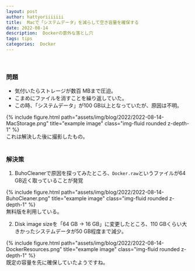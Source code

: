 ```yaml
---
layout: post
author: hattyoriiiiiii
title:  Macで「システムデータ」を減らして空き容量を確保する
date: 2022-08-14
description:  Dockerの意外な落とし穴
tags: tips
categories:  Docker
---
```


<br>

### 問題
- 気付いたらストレージが数百 MBまで圧迫。
- こまめにファイルを消すことを繰り返していた。
- この時、「システムデータ」が100 GB以上となっていたが、原因は不明。

<div class="row">
    <div class="col-sm mt-3 mt-md-0">
        {% include figure.html path="assets/img/blog/2022/2022-08-14-MacStorage.png" title="example image" class="img-fluid rounded z-depth-1" %}
    </div>
</div>
<div class="caption">
    これは解決した後に撮影したもの。
</div>

<br>

### 解決策
1. BuhoCleanerで原因を探ってみたところ、`Docker.raw`というファイルが64 GB近く取っていることが発覚

<div class="row">
    <div class="col-sm mt-3 mt-md-0">
        {% include figure.html path="assets/img/blog/2022/2022-08-14-BuhoCleaner.png" title="example image" class="img-fluid rounded z-depth-1" %}
    </div>
</div>
<div class="caption">
    無料版を利用している。
</div>


2. Disk image sizeを「64 GB → 16 GB」に変更したところ、110 GBくらい大きかったシステムデータが50 GB程度まで減少。

<div class="row">
    <div class="col-sm mt-3 mt-md-0">
        {% include figure.html path="assets/img/blog/2022/2022-08-14-DockerResources.png" title="example image" class="img-fluid rounded z-depth-1" %}
    </div>
</div>
<div class="caption">
    既定の容量を先に確保していたようですね。
</div>

<br>